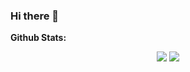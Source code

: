### Hi there 👋

**Github Stats:**

<p align="center">
  <img src="https://github-readme-stats.vercel.app/api?username=ghkobbs&hide=stars&show_icons=true&theme=synthwave&line_height=40">
  <img src="https://github-readme-stats.vercel.app/api/top-langs/?username=ghkobbs&count_private=true&theme=synthwave">
</p>

<!--
**ghkobbs/ghkobbs** is a ✨ _special_ ✨ repository because its `README.md` (this file) appears on your GitHub profile.

Here are some ideas to get you started:

- 🔭 I’m currently working on ...
- 🌱 I’m currently learning ...
- 👯 I’m looking to collaborate on ...
- 🤔 I’m looking for help with ...
- 💬 Ask me about ...
- 📫 How to reach me: ...
- 😄 Pronouns: ...
- ⚡ Fun fact: ...
-->
